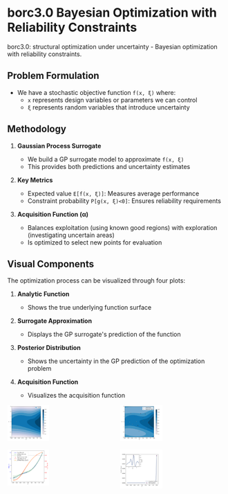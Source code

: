 # borc3.0 Bayesian Optimization with Reliability Constraints

borc3.0: structural optimization under uncertainty - Bayesian optimization with reliability constraints. 

## Problem Formulation
- We have a stochastic objective function `f(x, ξ)` where:
  - `x` represents design variables or parameters we can control
  - `ξ` represents random variables that introduce uncertainty

## Methodology
1. **Gaussian Process Surrogate**
   - We build a GP surrogate model to approximate `f(x, ξ)`
   - This provides both predictions and uncertainty estimates

2. **Key Metrics**
   - Expected value `E[f(x, ξ)]`: Measures average performance 
   - Constraint probability `P[g(x, ξ)<0]`: Ensures reliability requirements

3. **Acquisition Function (α)**
   - Balances exploitation (using known good regions) with exploration (investigating uncertain areas)
   - Is optimized to select new points for evaluation

## Visual Components
The optimization process can be visualized through four plots:

1. **Analytic Function**
   - Shows the true underlying function surface

2. **Surrogate Approximation**
   - Displays the GP surrogate's prediction of the function

3. **Posterior Distribution** 
   - Shows the uncertainty in the GP prediction of the optimization problem 

4. **Acquisition Function** 
   - Visualizes the acquisition function 

<div align="center">
  <div style="display: grid; grid-template-columns: repeat(2, 1fr); gap: 20px; max-width: 800px;">
    <img src="figs/analytic_f.png" alt="BayesOpt 1" width="40%"/>
    <img src="figs/analytic_fhat.png" alt="BayesOpt 2" width="40%"/>
    <img src="figs/analytic_posterior.png" alt="BayesOpt 3" width="40%"/>
    <img src="figs/analytic_acquisition.png" alt="BayesOpt 4" width="40%"/>
  </div>
</div>